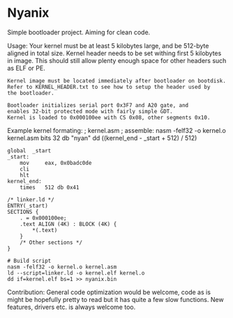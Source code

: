 # Nyanix
Simple bootloader project. Aiming for clean code.

Usage:
	Your kernel must be at least 5 kilobytes large, and be 512-byte
	aligned in total size. Kernel header needs to be set withing first
	5 kilobytes in image. This should still allow plenty enough space
	for other headers such as ELF or PE.

	Kernel image must be located immediately after bootloader on bootdisk.
	Refer to KERNEL_HEADER.txt to see how to setup the header used by
	the bootloader.

	Bootloader initializes serial port 0x3F7 and A20 gate, and
	enables 32-bit protected mode with fairly simple GDT.
	Kernel is loaded to 0x000100ee with CS 0x08, other segments 0x10.

Example kernel formating:
	; kernel.asm
	; assemble: nasm -felf32 -o kernel.o kernel.asm
	bits 	32
	db 	"nyan"
	dd 	((kernel_end - _start + 512) / 512)

	global  _start
	_start:
		mov 	eax, 0x0badc0de
		cli
		hlt
	kernel_end:
		times 	512 db 0x41

	/* linker.ld */
	ENTRY(_start)
	SECTIONS {
		. = 0x000100ee;
		.text ALIGN (4K) : BLOCK (4K) {
			*(.text)
		}
		/* Other sections */
	}

	# Build script
	nasm -felf32 -o kernel.o kernel.asm
	ld --script=linker.ld -o kernel.elf kernel.o
	dd if=kernel.elf bs=1 >> nyanix.bin

Contribution:
	General code optimization would be welcome, code as is might be 
	hopefully pretty to read but it has quite a few slow functions.
 	New features, drivers etc. is always welcome too.

